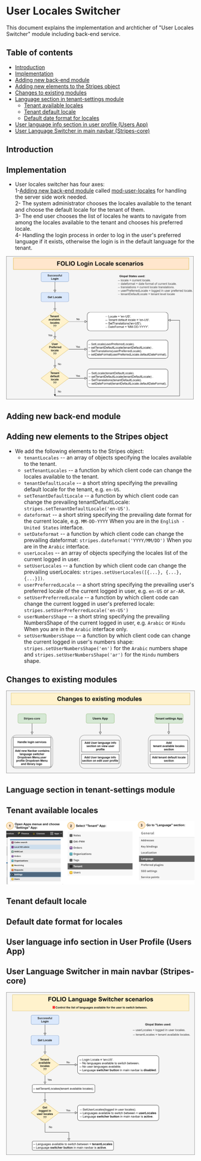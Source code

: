 
# User Locales Switcher

This document explains the implementation and archticher of "User Locales Switcher" module including back-end service.


## Table of contents

* [Introduction](#introduction)
* [Implementation](#implementation)
* [Adding new back-end module](#adding-new-back-end-module)
* [Adding new elements to the Stripes object](#adding-new-elements-to-the-stripes-object)
* [Changes to existing modules](#changes-to-existing-modules)
* [Language section in tenant-settings module](#language-section-in-tenant-settings-module)
    * [Tenant available locales](#tenant-available-locales)
    * [Tenant default locale](#tenant-default-locale)
    * [Default date format for locales](#Default-date-format-for-locales)
* [User language info section in user profile (Users App)](#user-language-info-section-in-user-profile-users-app)
* [User Language Switcher in main navbar (Stripes-core)](#user-language-switcher-in-main-navbar-stripes-core)


## Introduction

## Implementation
  * User locales switcher has four axes:<br />
  1-[Adding new back-end module](#adding-new-back-end-module) called [mod-user-locales](https://github.com/attia-alshareef/mod-user-locales) for handling the server side work needed.<br />
  2- The system administrator chooses the locales available to the tenant and choose the default locale for the tenant of them.<br />
  3- The end user chooses the list of locales he wants to navigate from among the locales available to the tenant and chooses his preferred locale.<br />
  4- Handling the login process in order to log in the user's preferred language if it exists, otherwise the login is in the default language for the tenant.<br />
  
![FOLIO_Login_locale_scenarios‬](FOLIO_Login_locale_scenarios.png "FOLIO_Login_locale_scenarios")

## Adding new back-end module

## Adding new elements to the Stripes object
   * We add the following elements to the Stripes object:<br />
     * `tenantLocales` -- an array of objects specifying the locales available to the tenant.
     * `setTenantLocales` -- a function by which client code can change the locales available to the tenant.
     * `tenantDefaultLocale` -- a short string specifying the prevailing default locale for the tenant, e.g. `en-US`.
     * `setTenantDefaultLocale` -- a function by which client code can change the prevailing tenantDefaultLocale: `stripes.setTenantDefaultLocale('en-US')`.
     * `dateformat` -- a short string specifying the prevailing date format for the current locale, e.g. `MM-DD-YYYY` When you are in the `English - United States` interface.
     * `setDateformat` -- a function by which client code can change the prevailing dateformat: `stripes.dateformat('YYYY/MM/DD')` When you are in the `Arabic` interface.
     * `userLocales` -- an array of objects specifying the locales list of the current logged in user.
     * `setUserLocales` -- a function by which client code can change the prevailing userLocales: `stripes.setUserLocales([{...}, {...}, {...}])`.
     * `userPreferredLocale` -- a short string specifying the prevailing user's preferred locale of the current logged in user, e.g. `en-US` or `ar-AR`.
     * `setUserPreferredLocale` -- a function by which client code can change the current logged in user's preferred locale: `stripes.setUserPreferredLocale('en-US')`
     * `userNumbersShape` -- a short string specifying the prevailing NumbersShape of the current logged in user, e.g. `Arabic` or `Hindu` When you are in the `Arabic` interface only.
     * `setUserNumbersShape` -- a function by which client code can change the current logged in user's numbers shape: `stripes.setUserNumbersShape('en')` for the `Arabic` numbers shape and `stripes.setUserNumbersShape('ar')` for the `Hindu` numbers shape.


## Changes to existing modules
![Changes_to_existing_modules‬](Changes_to_existing_modules.png "Changes_to_existing_modules‬")

## Language section in tenant-settings module
   ## Tenant available locales
   ![Tenant_available_languages‬](Tenant_available_languages.png "Tenant_available_languages‬")
   
   ## Tenant default locale
   
   ## Default date format for locales
   
## User language info section in User Profile (Users App)

## User Language Switcher in main navbar (Stripes-core)

![FOLIO_Language_Switcher_scenarios‬](FOLIO_Language_Switcher_scenarios.png "FOLIO_Language_Switcher_scenarios")

